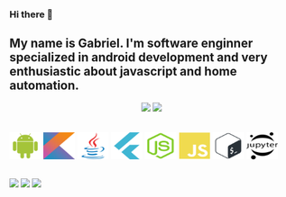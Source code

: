 ### Hi there 👋

## My name is Gabriel. I'm software enginner specialized in android development and very enthusiastic about javascript and home automation. 

<div align="center">
  <img height="150em" src="https://github-readme-stats.vercel.app/api?username=gamarcos&show_icons=true&theme=darl&include_all_commits=true&count_private=true"/>
  <img height="150em" src="https://github-readme-stats.vercel.app/api/top-langs/?username=gamarcos&layout=compact&langs_count=7&theme=dark"/>
</div>
 <br/>
 <div style="display: inline_block">
   <br>
   <img align="center" alt="Gabriel-Android" height="48" width="56" src="https://github.com/devicons/devicon/blob/v2.14.0/icons/android/android-original.svg">
   <img align="center" alt="Gabriel-Kotlin" height="48" width="56" src="https://github.com/devicons/devicon/blob/v2.14.0/icons/kotlin/kotlin-original.svg">
   <img align="center" alt="Gabriel-Kotlin" height="48" width="56" src="https://github.com/devicons/devicon/blob/v2.14.0/icons/java/java-original.svg">
   <img align="center" alt="Gabriel-Kotlin" height="48" width="56" src="https://github.com/devicons/devicon/blob/v2.14.0/icons/flutter/flutter-plain.svg">
   <img align="center" alt="Gabriel-Kotlin" height="48" width="56" src="https://github.com/devicons/devicon/blob/v2.14.0/icons/nodejs/nodejs-original.svg">
   <img align="center" alt="Gabriel-Kotlin" height="48" width="56" src="https://github.com/devicons/devicon/blob/v2.14.0/icons/javascript/javascript-plain.svg">
   <img align="center" alt="Gabriel-Kotlin" height="48" width="56" src="https://github.com/devicons/devicon/blob/v2.14.0/icons/bash/bash-plain.svg">
   <img align="center" alt="Gabriel-Kotlin" height="48" width="56" src="https://github.com/devicons/devicon/blob/v2.14.0/icons/jupyter/jupyter-plain-wordmark.svg"> 
   <br/>
</div>

<br/>
<br/>

<div> 
  <a href = "mailto:gabrielmareia@gmail.com"><img src="https://img.shields.io/badge/-Gmail-%23333?style=for-the-badge&logo=gmail&logoColor=white" target="_blank"></a>
  <a href="https://www.linkedin.com/in/gabriel-marcos-a07b5757/" target="_blank"><img src="https://img.shields.io/badge/-LinkedIn-%230077B5?style=for-the-badge&logo=linkedin&logoColor=white" target="_blank"></a> 
  <a href="https://medium.com/@gabriel.marcos" target="_blank"><img src="https://img.shields.io/badge/Medium-12100E?style=for-the-badge&logo=medium&logoColor=white" target="_blank"></a> 
</div>


<!--
**gamarcos/gamarcos** is a ✨ _special_ ✨ repository because its `README.md` (this file) appears on your GitHub profile.

Here are some ideas to get you started:

- 🔭 I’m currently working on ...
- 🌱 I’m currently learning ...
- 👯 I’m looking to collaborate on ...
- 🤔 I’m looking for help with ...
- 💬 Ask me about ...
- 📫 How to reach me: ...
- 😄 Pronouns: ...
- ⚡ Fun fact: ...
-->
